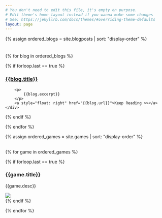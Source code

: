 ```yaml
---
# You don't need to edit this file, it's empty on purpose.
# Edit theme's home layout instead if you wanna make some changes
# See: https://jekyllrb.com/docs/themes/#overriding-theme-defaults
layout: page
---
```

{% assign ordered_blogs = site.blogposts | sort: "display-order" %}

<br /> {% for blog in ordered_blogs %}

{% if forloop.last == true %}


<div class="container blog">
	<div>
		<a href="{{blog.url}}">
			<h3>
			 	{{blog.title}}
			</h3>
		</a>

		<p>
			{{blog.excerpt}}
		</p>
		<a style="float: right" href="{{blog.url}}">Keep Reading >></a>
	</div>
</div>
{% endif %}

{% endfor %}

{% assign ordered_games = site.games | sort: "display-order" %}

<br /> {% for game in ordered_games %}

{% if forloop.last == true %}
<div class="container" onmouseup="openlink(event, '{{game.url}}')">
	<div>
		<h3>
			 {{game.title}}
		</h3>
		<p>
			{{game.desc}}
		</p>
	</div>
	<img src="{{site.url}}/assets/placeholder.png" />
</div>
{% endif %}

{% endfor %}
<br />

<script>
	function openlink(e, link) {
		switch (e.button) {
			case 0:
			case 1:
				document.location.href = link;
				break;
		}
	}
</script>
